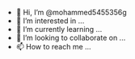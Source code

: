 - 👋 Hi, I’m @mohammed5455356g
- 👀 I’m interested in ...
- 🌱 I’m currently learning ...
- 💞️ I’m looking to collaborate on ...
- 📫 How to reach me ...

<!---
mohammed5455356g/mohammed5455356g is a ✨ special ✨ repository because its `README.md` (this file) appears on your GitHub profile.
You can click the Preview link to take a look at your changes.
--->
